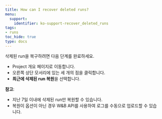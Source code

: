 ```yaml
---
title: How can I recover deleted runs?
menu:
  support:
    identifier: ko-support-recover_deleted_runs
tags:
- runs
toc_hide: true
type: docs
---
```


삭제된 run을 복구하려면 다음 단계를 완료하세요.

- Project 개요 페이지로 이동합니다.
- 오른쪽 상단 모서리에 있는 세 개의 점을 클릭합니다.
- **최근에 삭제된 run 복원**을 선택합니다.

**참고**:
- 지난 7일 이내에 삭제된 run만 복원할 수 있습니다.
- 복원이 옵션이 아닌 경우 W&B API를 사용하여 로그를 수동으로 업로드할 수 있습니다.
